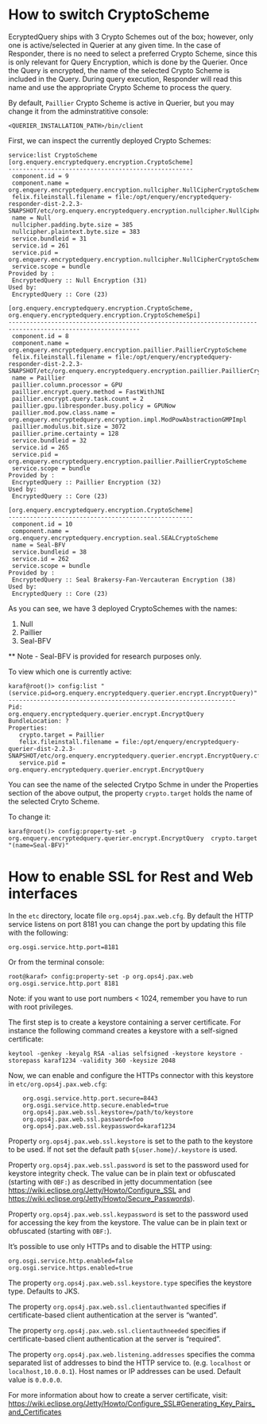 # How to switch CryptoScheme
EcryptedQuery ships with 3 Crypto Schemes out of the box; however, only one is active/selected in Querier at any given time. In the case of Responder, there is no need to select a preferred Crypto Scheme, since this is only relevant for Query Encryption, which is done by the Querier. Once the Query is encrypted, the name of the selected Crypto Scheme is included in the Query. During query execution, Responder will read this name and use the appropriate Crypto Scheme to process the query.

By default, `Paillier` Crypto Scheme is active in Querier, but you may change it from the adminstratitive console:

	<QUERIER_INSTALLATION_PATH>/bin/client

First, we can inspect the currently deployed Crypto Schemes:

```
service:list CryptoScheme
[org.enquery.encryptedquery.encryption.CryptoScheme]
----------------------------------------------------
 component.id = 9
 component.name = org.enquery.encryptedquery.encryption.nullcipher.NullCipherCryptoScheme
 felix.fileinstall.filename = file:/opt/enquery/encryptedquery-responder-dist-2.2.3-SNAPSHOT/etc/org.enquery.encryptedquery.encryption.nullcipher.NullCipherCryptoScheme.cfg
 name = Null
 nullcipher.padding.byte.size = 385
 nullcipher.plaintext.byte.size = 383
 service.bundleid = 31
 service.id = 261
 service.pid = org.enquery.encryptedquery.encryption.nullcipher.NullCipherCryptoScheme
 service.scope = bundle
Provided by :
 EncryptedQuery :: Null Encryption (31)
Used by:
 EncryptedQuery :: Core (23)

[org.enquery.encryptedquery.encryption.CryptoScheme, org.enquery.encryptedquery.encryption.CryptoSchemeSpi]
-----------------------------------------------------------------------------------------------------------
 component.id = 8
 component.name = org.enquery.encryptedquery.encryption.paillier.PaillierCryptoScheme
 felix.fileinstall.filename = file:/opt/enquery/encryptedquery-responder-dist-2.2.3-SNAPSHOT/etc/org.enquery.encryptedquery.encryption.paillier.PaillierCryptoScheme.cfg
 name = Paillier
 paillier.column.processor = GPU
 paillier.encrypt.query.method = FastWithJNI
 paillier.encrypt.query.task.count = 2
 paillier.gpu.libresponder.busy.policy = GPUNow
 paillier.mod.pow.class.name = org.enquery.encryptedquery.encryption.impl.ModPowAbstractionGMPImpl
 paillier.modulus.bit.size = 3072
 paillier.prime.certainty = 128
 service.bundleid = 32
 service.id = 265
 service.pid = org.enquery.encryptedquery.encryption.paillier.PaillierCryptoScheme
 service.scope = bundle
Provided by :
 EncryptedQuery :: Paillier Encryption (32)
Used by:
 EncryptedQuery :: Core (23)

[org.enquery.encryptedquery.encryption.CryptoScheme]
----------------------------------------------------
 component.id = 10
 component.name = org.enquery.encryptedquery.encryption.seal.SEALCryptoScheme
 name = Seal-BFV
 service.bundleid = 38
 service.id = 262
 service.scope = bundle
Provided by :
 EncryptedQuery :: Seal Brakersy-Fan-Vercauteran Encryption (38)
Used by:
 EncryptedQuery :: Core (23)
```

 As you can see, we have 3 deployed CryptoSchemes with the names:

 1. Null
 2. Paillier
 3. Seal-BFV

 ** Note - Seal-BFV is provided for research purposes only. 


To view which one is currently active:

```
karaf@root()> config:list "(service.pid=org.enquery.encryptedquery.querier.encrypt.EncryptQuery)"
----------------------------------------------------------------
Pid:            org.enquery.encryptedquery.querier.encrypt.EncryptQuery
BundleLocation: ?
Properties:
   crypto.target = Paillier
   felix.fileinstall.filename = file:/opt/enquery/encryptedquery-querier-dist-2.2.3-SNAPSHOT/etc/org.enquery.encryptedquery.querier.encrypt.EncryptQuery.cfg
   service.pid = org.enquery.encryptedquery.querier.encrypt.EncryptQuery
```
You can see the name of the selected Crytpo Schme in under the Properties section of the above output, the property `crypto.target` holds the name of the selected Cryto Scheme.

To change it:

```
karaf@root()> config:property-set -p org.enquery.encryptedquery.querier.encrypt.EncryptQuery  crypto.target "(name=Seal-BFV)"
```

# How to enable SSL for Rest and Web interfaces

In the `etc` directory, locate file `org.ops4j.pax.web.cfg`. By default the HTTP service listens on port 8181 you can change the port by updating this file with the following:

	org.osgi.service.http.port=8181

Or from the terminal console:

	root@karaf> config:property-set -p org.ops4j.pax.web org.osgi.service.http.port 8181

Note: if you want to use port numbers < 1024, remember you have to run with root privileges.

The first step is to create a keystore containing a server certificate. For instance the following command creates a keystore with a self-signed certificate:

	keytool -genkey -keyalg RSA -alias selfsigned -keystore keystore -storepass karaf1234 -validity 360 -keysize 2048

Now, we can enable and configure the HTTPs connector with this keystore in `etc/org.ops4j.pax.web.cfg`:

```
	org.osgi.service.http.port.secure=8443
	org.osgi.service.http.secure.enabled=true
	org.ops4j.pax.web.ssl.keystore=/path/to/keystore
	org.ops4j.pax.web.ssl.password=foo
	org.ops4j.pax.web.ssl.keypassword=karaf1234
```

Property `org.ops4j.pax.web.ssl.keystore` is set to the path to the keystore to be used. If not set the default path `${user.home}/.keystore` is used.

Property `org.ops4j.pax.web.ssl.password` is set to the password used for keystore integrity check. The value can be in plain text or obfuscated (starting with `OBF:`) as described in jetty docummentation (see https://wiki.eclipse.org/Jetty/Howto/Configure_SSL  and  https://wiki.eclipse.org/Jetty/Howto/Secure_Passwords).


Property `org.ops4j.pax.web.ssl.keypassword` is set to the password used for accessing the key from the keystore. The value can be in plain text or obfuscated (starting with `OBF:`).

It’s possible to use only HTTPs and to disable the HTTP using:

	org.osgi.service.http.enabled=false
	org.osgi.service.https.enabled=true


The property `org.ops4j.pax.web.ssl.keystore.type` specifies the keystore type. Defaults to JKS.


The property `org.ops4j.pax.web.ssl.clientauthwanted` specifies if certificate-based client authentication at the server is “wanted”.

The property `org.ops4j.pax.web.ssl.clientauthneeded` specifies if certificate-based client authentication at the server is “required”.

The property `org.ops4j.pax.web.listening.addresses` specifies the comma separated list of addresses to bind the HTTP service to. (e.g. `localhost` or `localhost,10.0.0.1`). Host names or IP addresses can be used. Default value is `0.0.0.0`.


For more information about how to create a server certificate, visit: https://wiki.eclipse.org/Jetty/Howto/Configure_SSL#Generating_Key_Pairs_and_Certificates
